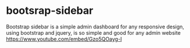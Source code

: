 # bootsrap-sidebar
Bootstrap sidebar is a simple admin dashboard for any responsive design, using bootstrap and jquery, is so simple and good for any admin website
https://www.youtube.com/embed/Gzo5QOayg-I
